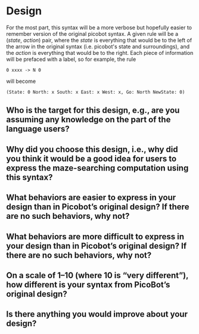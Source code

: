 # Design

For the most part, this syntax will be a more verbose but hopefully easier to remember version of the original picobot syntax. A given rule will be a (_state_, _action_) pair, where the _state_ is everything that would be to the left of the arrow in the original syntax (i.e. picobot's state and surroundings), and the _action_ is everything that would be to the right. Each piece of information will be prefaced with a label, so for example, the rule
```
0 xxxx -> N 0
```
will become

```
(State: 0 North: x South: x East: x West: x, Go: North NewState: 0)
```

## Who is the target for this design, e.g., are you assuming any knowledge on the part of the language users?

## Why did you choose this design, i.e., why did you think it would be a good idea for users to express the maze-searching computation using this syntax?

## What behaviors are easier to express in your design than in Picobot’s original design?  If there are no such behaviors, why not?

## What behaviors are more difficult to express in your design than in Picobot’s original design? If there are no such behaviors, why not?

## On a scale of 1–10 (where 10 is “very different”), how different is your syntax from PicoBot’s original design?

## Is there anything you would improve about your design?
